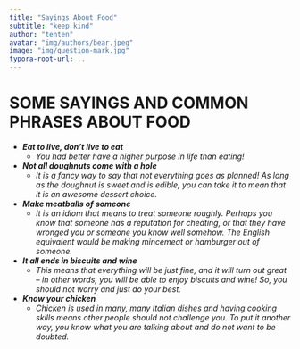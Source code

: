 ```yaml
---
title: "Sayings About Food"
subtitle: "keep kind"
author: "tenten"
avatar: "img/authors/bear.jpeg"
image: "img/question-mark.jpg"
typora-root-url: ..
---
```


 

# SOME SAYINGS AND COMMON PHRASES ABOUT FOOD

- ***Eat to live, don’t live to eat***
  - *You had better have a higher purpose in life than eating!*
- ***Not all doughnuts come with a hole***
  - *It is a fancy way to say that not everything goes as planned! As long as the doughnut is sweet and is edible, you can take it to mean that it is an awesome dessert choice.*
- ***Make meatballs of someone***
  - *It is an idiom that means to treat someone roughly. Perhaps you know that someone has a reputation for cheating, or that they have wronged you or someone you know well somehow. The English equivalent would be making mincemeat or hamburger out of someone.*
- ***It all ends in biscuits and wine***
  - *This means that everything will be just fine, and it will turn out great – in other words, you will be able to enjoy biscuits and wine! So, you should not worry and just do your best.*
- ***Know your chicken***
  - *Chicken is used in many, many Italian dishes and having cooking skills means other people should not challenge you. To put it another way, you know what you are talking about and do not want to be doubted.*

